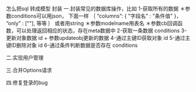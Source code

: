 怎么把sql 转成模型 封装
一.封装常见的数据库操作，比如
    1-获取所有的数据
        ＊参数conditions可以用json， 下面一样
        ｛
            “columns”: {
                "字段名" : "条件值"
            }，
            “only” : [""],
            等等
        ｝
        或者用string
        ＊参数modelname用表名
        ＊参数cb回调函数，可以处理返回相应的状态，存在meta数据中
    2-获取一条数据 conditions
    3-更新对象数据 id + 参数updateobj更新的数据
    4-通过主键ID获取对象 id
    5-通过主键ID删除对象 id
    6-通过条件判断数据是否存在 conditions
    
二.实现用户管理

三.合并Options请求

四.修复登录的bug